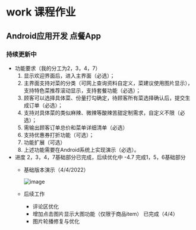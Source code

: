 # work 课程作业
## Android应用开发 点餐App
### 持续更新中

- 功能要求（我的分工为2，3，4，7）
  1. 显示欢迎界面后，进入主界面（必选）；
  2. 主界面支持对菜的分类（可网上查询资料自定义，菜建议使用图片显示），支持特色菜推荐滚动显示，支持套餐功能（必选）；
  3. 顾客可以选择具体菜、份量打勾确定，待顾客所有菜选择确认后，提交生成订单（必选）；
  4. 支持对具体菜的类似麻辣、微辣等酸辣苦甜定制需求，自定义不限（必选）；
  5. 需输出顾客订单总价和菜单详细清单（必选）
  6. 支持优惠券打折功能（可选）；
  7. 功能扩展（可选）
  8. 上述功能需要在Android系统上实现演示（必选）。
- 进度
  2，3，4，7基础部分已完成，后续优化中
  -4.7 完成1，5，6基础部分
  - 基础版本演示（4/4/2022）
    
    ![image](https://github.com/Schiz0mania/work/blob/master/%E5%8A%A8%E7%94%BB.gif)
  - 后续工作
    - 评论区优化
    - 增加点击图片显示大图功能（仅限于商品item） 已完成（4/4）
    - 图片轮播修复与优化




